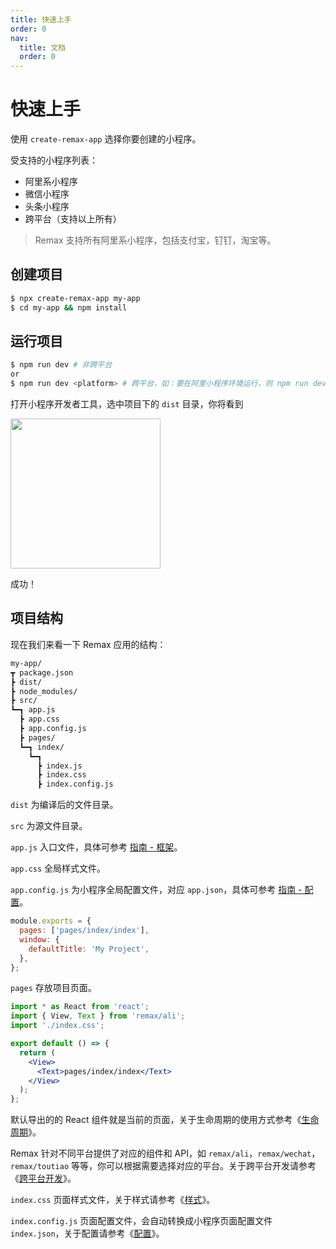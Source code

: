 ```yaml
---
title: 快速上手
order: 0
nav:
  title: 文档
  order: 0
---
```


# 快速上手

使用 `create-remax-app` 选择你要创建的小程序。

受支持的小程序列表：

- 阿里系小程序
- 微信小程序
- 头条小程序
- 跨平台（支持以上所有）

> Remax 支持所有阿里系小程序，包括支付宝，钉钉，淘宝等。

## 创建项目

```bash
$ npx create-remax-app my-app
$ cd my-app && npm install
```

## 运行项目

```bash
$ npm run dev # 非跨平台
or
$ npm run dev <platform> # 跨平台，如：要在阿里小程序环境运行，则 npm run dev ali
```

打开小程序开发者工具，选中项目下的 `dist` 目录，你将看到

<img src="https://gw.alipayobjects.com/mdn/rms_b5fcc5/afts/img/A*Ig_sQarBrgIAAAAAAAAAAABkARQnAQ" width="240" />

成功！

## 项目结构

现在我们来看一下 Remax 应用的结构：

```bash
my-app/
┳ package.json
┣ dist/
┣ node_modules/
┣ src/
┗━┓ app.js
  ┣ app.css
  ┣ app.config.js
  ┣ pages/
  ┗━┓ index/
    ┗━┓
      ┣ index.js
      ┣ index.css
      ┣ index.config.js
```

`dist` 为编译后的文件目录。

`src` 为源文件目录。

`app.js` 入口文件，具体可参考 [指南 - 框架](/guide/framework)。

`app.css` 全局样式文件。

`app.config.js` 为小程序全局配置文件，对应 `app.json`，具体可参考 [指南 - 配置](/guide/config)。

```js
module.exports = {
  pages: ['pages/index/index'],
  window: {
    defaultTitle: 'My Project',
  },
};
```

`pages` 存放项目页面。

```jsx
import * as React from 'react';
import { View, Text } from 'remax/ali';
import './index.css';

export default () => {
  return (
    <View>
      <Text>pages/index/index</Text>
    </View>
  );
};
```

默认导出的的 React 组件就是当前的页面，关于生命周期的使用方式参考《[生命周期](/guide/framework#生命周期-1)》。

Remax 针对不同平台提供了对应的组件和 API，如 `remax/ali`，`remax/wechat`，`remax/toutiao` 等等，你可以根据需要选择对应的平台。关于跨平台开发请参考《[跨平台开发](/guide/one)》。

`index.css` 页面样式文件，关于样式请参考《[样式](/guide/style)》。

`index.config.js` 页面配置文件，会自动转换成小程序页面配置文件 `index.json`，关于配置请参考《[配置](/guide/config)》。
